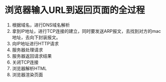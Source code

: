 # 浏览器输入URL到返回页面的全过程

1. 根据域名，进行DNS域名解析
2. 拿到IP地址，进行TCP连接的建立，同时要发送ARP报文，去找到对方的mac地址，去向下封装报文。
3. 向IP地址进行HTTP请求
4. 服务器处理请求
5. 服务器返回请求结果
6. 关闭TCP连接
7. 浏览器解析HTML
8. 浏览器渲染页面